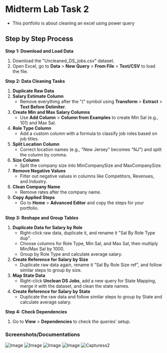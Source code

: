 # Midterm Lab Task 2
- This portfolio is about cleaning an excel using power query
 ## Step by Step Process


**Step 1: Download and Load Data**  
1. Download the "Uncleaned_DS_jobs.csv" dataset.  
2. Open Excel, go to **Data** > **New Query** > **From File** > **Text/CSV** to load the file.  

**Step 2: Data Cleaning Tasks**  
1. **Duplicate Raw Data**  
2. **Salary Estimate Column**  
   - Remove everything after the "(" symbol using **Transform** > **Extract** > **Text Before Delimiter**.  
3. **Create Min and Max Salary Columns**  
   - Use **Add Column** > **Column from Examples** to create Min Sal (e.g., 101) and Max Sal.  
4. **Role Type Column**  
   - Add a custom column with a formula to classify job roles based on job titles.  
5. **Split Location Column**  
   - Correct location names (e.g., "New Jersey" becomes "NJ") and split the column by comma.  
6. **Size Column**  
   - Split the company size into MinCompanySize and MaxCompanySize.  
7. **Remove Negative Values**  
   - Filter out negative values in columns like Competitors, Revenues, and Industry.  
8. **Clean Company Name**  
   - Remove rates after the company name.  
9. **Copy Applied Steps**  
   - Go to **Home** > **Advanced Editor** and copy the steps for your portfolio.  

**Step 3: Reshape and Group Tables**  
1. **Duplicate Data for Salary by Role**  
   - Right-click raw data, duplicate it, and rename it "Sal By Role Type dup".  
   - Choose columns for Role Type, Min Sal, and Max Sal, then multiply Min/Max Sal by 1000.  
   - Group by Role Type and calculate average salary.  
2. **Create Reference for Salary by Size**  
   - Duplicate raw data again, rename it "Sal By Role Size ref", and follow similar steps to group by size.  
3. **Map State Data**  
   - Right-click **Unclean DS Jobs**, add a new query for State Mapping, merge it with the dataset, and clean the state names.  
4. **Create Reference for Salary by State**  
   - Duplicate the raw data and follow similar steps to group by State and calculate average salary.  

**Step 4: Check Dependencies**  
1. Go to **View** > **Dependencies** to check the queries’ setup.


 ### Screenshots/Documentations
 ![Image](https://github.com/user-attachments/assets/d170c27d-4f9e-425d-8a86-d95ef2f93e67)
![Image](https://github.com/user-attachments/assets/d16189df-e3d3-4069-ab24-896a49c5709a)
![Image](https://github.com/user-attachments/assets/a1f97acc-d0e5-4a06-bcc5-5898477a0293)
![Image](https://github.com/user-attachments/assets/3d6b5e54-f03e-4c43-9dfc-29e7421c88c8)
![Capturess2](https://github.com/user-attachments/assets/a76271dc-3655-4be9-8b19-a3c6fd469ab2)
